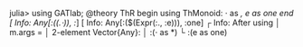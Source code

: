 julia> using GATlab; @theory ThR begin
           using ThMonoid: ⋅ as *, e as one
       end
[ Info: Any[:((.⋅)), :*]
[ Info: Any[:($(Expr(:., :e))), :one]
┌ Info: After using
│   m.args =
│    2-element Vector{Any}:
│     :(⋅ as *)
└     :(e as one)

